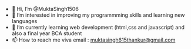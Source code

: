 - 👋 Hi, I’m @MuktaSingh1506
- 👀 I’m interested in improving my programmming skills and learning new languages 
- 🌱 I’m currently learning web development (html,css and javascript) and also a final year BCA student
- 📫 How to reach me viva email : muktasingh615thankur@gmail.com

<!---
MuktaSingh1506/MuktaSingh1506 is a ✨ special ✨ repository because its `README.md` (this file) appears on your GitHub profile.
You can click the Preview link to take a look at your changes.
--->
